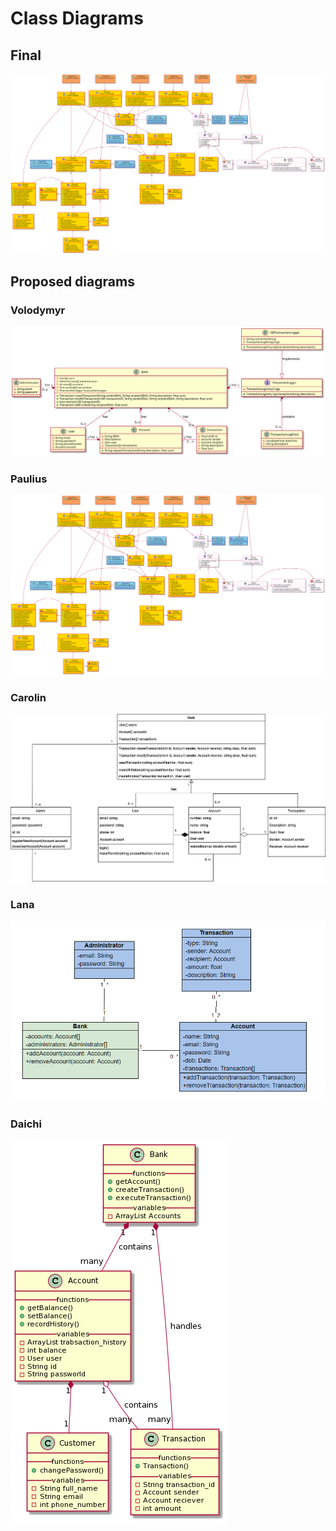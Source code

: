 # Class Diagrams

## Final

![](class.svg)

## Proposed diagrams

### Volodymyr

![](class_volodymyr.svg)

### Paulius

![](class_paulius.svg)

### Carolin

![](class_carolin.png)

### Lana

![](class_lana.png)

### Daichi

![](class_daichi.png)

